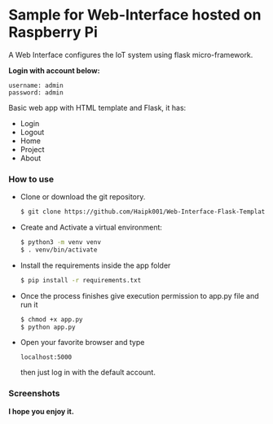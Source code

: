 

# Sample for Web-Interface hosted on Raspberry Pi



A Web Interface configures the IoT system using flask micro-framework.

**Login with account below:**

```
username: admin
password: admin
```



Basic web app with HTML template and Flask, it has:

- Login
- Logout
- Home
- Project
- About


### How to use

- Clone or download the git repository.
    ```sh
    $ git clone https://github.com/Haipk001/Web-Interface-Flask-Template.git
    ```
    
- Create and Activate a virtual environment:
    
    
    ```sh
    $ python3 -m venv venv
    $ . venv/bin/activate
    ```
    
- Install the requirements inside the app folder

    ```sh
    $ pip install -r requirements.txt
    ```

- Once the process finishes give execution permission to app.py file and run it
    ```sh
    $ chmod +x app.py
    $ python app.py
    ```

- Open your favorite browser and type
    ```
    localhost:5000
    ```
    then just log in with the default account. 

### Screenshots


**I hope you enjoy it.**
